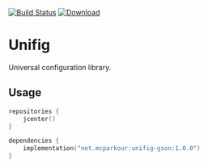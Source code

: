 [![Build Status](https://travis-ci.org/mcparkournet/unifig.svg?branch=master)](https://travis-ci.org/mcparkournet/unifig)
[![Download](https://api.bintray.com/packages/mcparkour/maven-public/unifig-core/images/download.svg)](https://bintray.com/mcparkour/maven-public/unifig-core/_latestVersion)

# Unifig

Universal configuration library.

## Usage

```kotlin
repositories {
    jcenter()
}

dependencies {
    implementation("net.mcparkour:unifig-gson:1.0.0")
}
```
